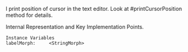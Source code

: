 I print position of cursor in the text editor.
Look at #printCursorPosition method for details.
  
Internal Representation and Key Implementation Points.

    Instance Variables
	labelMorph:		<StringMorph>